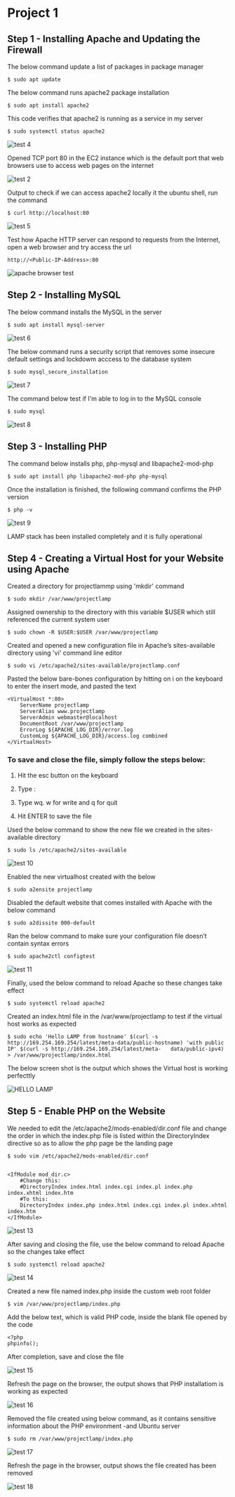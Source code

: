 
# Project 1 

## Step 1 - Installing Apache and Updating the Firewall

The below command update a list of packages in package manager

    $ sudo apt update

The below command runs apache2 package installation 

    $ sudo apt install apache2

This code verifies that apache2 is running as a service in my server 

    $ sudo systemctl status apache2

![test 4](https://user-images.githubusercontent.com/96151001/148561654-24566200-3aa5-4103-a08e-e04db33671b9.PNG)

Opened TCP port 80 in the EC2 instance which is the default port that web browsers use to access web pages on the internet

![test 2](https://user-images.githubusercontent.com/96151001/148563143-11ac8464-3f22-4af6-b42f-abb6ccd280aa.PNG)

Output to check if we can access apache2 locally it the ubuntu shell, run the command

    $ curl http://localhost:80

![test 5](https://user-images.githubusercontent.com/96151001/148568320-f63d1354-4234-43ce-a4b9-7336e8a9339c.PNG)

Test how Apache HTTP server can respond to requests from the Internet, open a web browser and try access the url

    http://<Public-IP-Address>:80
  
![apache browser test](https://user-images.githubusercontent.com/96151001/148567708-6ef6e9c9-1920-4aa9-bdf5-27812ff1a79f.PNG)
    
## Step 2 - Installing MySQL

The below command installs the MySQL in the server 
  
    $ sudo apt install mysql-server
  
![test 6](https://user-images.githubusercontent.com/96151001/148570545-49a4dc5c-14be-4d2b-991a-aa100f1f94c2.PNG)  
  
The below command runs a security script that removes some insecure default settings and lockdowm acccess to the database system
  
    $ sudo mysql_secure_installation
  
![test 7](https://user-images.githubusercontent.com/96151001/148572631-fd2282a4-ff25-41a6-bcbb-a547b11a61f7.PNG)  

The command below test if I'm able to log in to the MySQL console
  
    $ sudo mysql
  
![test 8](https://user-images.githubusercontent.com/96151001/148574390-0029fa56-5101-4704-a579-48b5c1f987ab.PNG)  
  
## Step 3 - Installing PHP
    
The command below installs php, php-mysql and libapache2-mod-php 
  
    $ sudo apt install php libapache2-mod-php php-mysql  
  
Once the installation is finished, the following command confirms the PHP version
  
    $ php -v  
  
![test 9](https://user-images.githubusercontent.com/96151001/148576767-3bc85d03-1a9d-4e09-ac00-29a7762b4914.PNG) 
  
LAMP stack has been installed completely and it is fully operational  
  
## Step 4 - Creating a Virtual Host for your Website using Apache 
  
Created a directory for projectlammp using 'mkdir' command
  
    $ sudo mkdir /var/www/projectlamp  
  
Assigned ownership to the directory with this variable $USER which still referenced the current system user  
  
    $ sudo chown -R $USER:$USER /var/www/projectlamp 
  
Created and opened a new configuration file in Apache’s sites-available directory using 'vi' command line editor
  
    $ sudo vi /etc/apache2/sites-available/projectlamp.conf 
  
Pasted the below bare-bones configuration by hitting on i on the keyboard to enter the insert mode, and pasted the text
  
  
    <VirtualHost *:80>
        ServerName projectlamp
        ServerAlias www.projectlamp 
        ServerAdmin webmaster@localhost
        DocumentRoot /var/www/projectlamp
        ErrorLog ${APACHE_LOG_DIR}/error.log
        CustomLog ${APACHE_LOG_DIR}/access.log combined 
    </VirtualHost> 
  
  
  ### To save and close the file, simply follow the steps below:
  
  1. Hit the esc button on the keyboard
  
  2. Type :
 
  3. Type wq. w for write and q for quit
  
  4. Hit ENTER to save the file
  
Used the below command to show the new file we created in the sites-available directory 
  
    $ sudo ls /etc/apache2/sites-available
  
![test 10](https://user-images.githubusercontent.com/96151001/148584020-d953078c-157e-4f59-8955-7879ea49eac5.PNG)  
  
Enabled the new virtualhost created with the below 
  
    $ sudo a2ensite projectlamp
  
Disabled the default website that comes installed with Apache with the below command
  
    $ sudo a2dissite 000-default
  
Ran the below command to make sure your configuration file doesn’t contain syntax errors
  
    $ sudo apache2ctl configtest
  
![test 11](https://user-images.githubusercontent.com/96151001/148587089-08d7b032-b454-4b10-8914-34bee0a5be51.PNG)
  
Finally, used the below command to reload Apache so these changes take effect
  
    $ sudo systemctl reload apache2  
 
Created an index.html file in the /var/www/projectlamp to test if the virtual host works as expected
  
    $ sudo echo 'Hello LAMP from hostname' $(curl -s http://169.254.169.254/latest/meta-data/public-hostname) 'with public IP' $(curl -s http://169.254.169.254/latest/meta-   data/public-ipv4) > /var/www/projectlamp/index.html 
  
The below screen shot is the output which shows the Virtual host is working perfecttly 
   
![HELLO LAMP](https://user-images.githubusercontent.com/96151001/148588756-196eb40e-0ba2-4f52-93f6-15fb05b4cdd6.PNG)  
  
  
  
  
  
  
  
  
  
  
  
  
  
  
  
  
  
  
  
  
  
  
  
  
  
  
  
  
  
  
  
  
  
  
  
  
  
  
  
  
  
  
  
  
  
  
  
  
  
  
  
  
  
  
  
  
  
  
  
  
  
  
  
  
## Step 5 - Enable PHP on the Website   
  
We needed to edit the /etc/apache2/mods-enabled/dir.conf file and change the order in which the index.php file is listed within the DirectoryIndex directive so as to allow the php page be the landing page 

  
    $ sudo vim /etc/apache2/mods-enabled/dir.conf
  
  
    <IfModule mod_dir.c>
        #Change this:
        #DirectoryIndex index.html index.cgi index.pl index.php index.xhtml index.htm
        #To this:
        DirectoryIndex index.php index.html index.cgi index.pl index.xhtml index.htm
    </IfModule>  
  
  
![test 13](https://user-images.githubusercontent.com/96151001/148597796-3c5bd250-d9c4-43ae-816f-6926d69c30e3.PNG)
  
After saving and closing the file, use the below command to reload Apache so the changes take effect 
  
    $ sudo systemctl reload apache2
  
![test 14](https://user-images.githubusercontent.com/96151001/148599170-2724358c-ef51-4f0a-b7da-c472d1bc10f6.PNG)  
  
Created a new file named index.php inside the custom web root folder 
  
    $ vim /var/www/projectlamp/index.php  
  
Add the below text, which is valid PHP code, inside the blank file opened by the code 
  
  
    <?php
    phpinfo();  


After completion, save and close the file

![test 15](https://user-images.githubusercontent.com/96151001/148601680-fa1598ea-218f-40fd-9cab-813607720264.PNG)

Refresh the page on the browser, the output shows that PHP installatiom is working as expected 

![test 16](https://user-images.githubusercontent.com/96151001/148602618-66c9d0d9-749e-49e6-a0e6-baddd39156ce.PNG)

Removed the file created using below command, as it contains sensitive information about the PHP environment -and Ubuntu server

    $ sudo rm /var/www/projectlamp/index.php

![test 17](https://user-images.githubusercontent.com/96151001/148604551-13997e3c-7911-4026-b8b4-7017c796940d.PNG)

Refresh the page in the browser, output shows the file created has been removed

![test 18](https://user-images.githubusercontent.com/96151001/148605228-4bfb9f02-a6df-4040-8dc6-bfc7c9b904dc.PNG)


  

   

  
  
  
  
  
  
  
  

  
  
  
  
  
   

